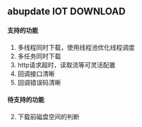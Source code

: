 ## abupdate IOT DOWNLOAD

#### 支持的功能
1. 多线程同时下载，使用线程池优化线程调度
2. 多任务同时下载
3. http请求超时，读取流等可灵活配置
4. 回调接口清晰
5. 回调错误码清晰

#### 待支持的功能
2. 下载前磁盘空间的判断